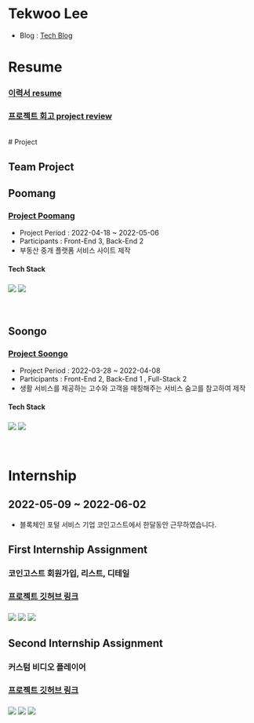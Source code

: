 # Tekwoo Lee
- Blog : [Tech Blog](https://0teklee.github.io/)

# Resume

### [이력서 resume](https://short-agreement-80a.notion.site/973d2eecb6de4b739edd55f1ed689efc)
### [프로젝트 회고 project review](https://short-agreement-80a.notion.site/a804940141cb48e68ed85c1fc7f70f00)

<br/>
# Project

## Team Project

## Poomang

### [Project Poomang](https://github.com/0teklee/Poomuh-front)

- Project Period : 2022-04-18 ~ 2022-05-06
- Participants : Front-End 3, Back-End 2
- 부동산 중개 플랫폼 서비스 사이트 제작

#### Tech Stack
### <img src="https://img.shields.io/badge/JavaScript-F7DF1E?style=flatsquare&logo=Javascript&logoColor=white"> <img src="https://img.shields.io/badge/React-61dafb?style=flatsquare&logo=React&logoColor=white">


<br/>

## Soongo

### [Project Soongo](https://github.com/0teklee/soongo-project-front)

- Project Period : 2022-03-28 ~ 2022-04-08
- Participants : Front-End 2, Back-End 1 , Full-Stack 2
- 생활 서비스를 제공하는 고수와 고객을 매칭해주는 서비스 숨고를 참고하여 제작

#### Tech Stack
### <img src="https://img.shields.io/badge/JavaScript-F7DF1E?style=flatsquare&logo=Javascript&logoColor=white"> <img src="https://img.shields.io/badge/React-61dafb?style=flatsquare&logo=React&logoColor=white">

<br/>

# Internship 
## 2022-05-09 ~ 2022-06-02  
- 블록체인 포털 서비스 기업 코인고스트에서 한달동안 근무하였습니다.

## First Internship Assignment
### 코인고스트 회원가입, 리스트, 디테일
### [프로젝트 깃허브 링크](https://github.com/0teklee/Internship-project-01)
### <img src="https://img.shields.io/badge/React-61dafb?style=flatsquare&logo=React&logoColor=white"> <img src="https://img.shields.io/badge/TypeScript-3178C6?style=flatsquare&logo=TypeScript&logoColor=white"> <img src="https://img.shields.io/badge/Next.js-000000?style=flatsquare&logo=Next.js&logoColor=white">

## Second Internship Assignment
### 커스텀 비디오 플레이어
### [프로젝트 깃허브 링크](https://github.com/0teklee/CustomVideoPlayer)
### <img src="https://img.shields.io/badge/React-61dafb?style=flatsquare&logo=React&logoColor=white"> <img src="https://img.shields.io/badge/TypeScript-3178C6?style=flatsquare&logo=TypeScript&logoColor=white"> <img src="https://img.shields.io/badge/Next.js-000000?style=flatsquare&logo=Next.js&logoColor=white">



